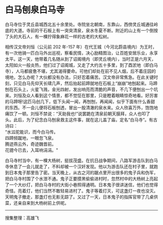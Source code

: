 # 白马刨泉白马寺

白马寺位于灵丘县城西北五十余里处。寺院坐北朝南，东靠山，西傍灵丘城通往岭底的大道。寺前的干石板上有一突突清泉，泉水冬夏不断。附近的山上有一个倒按了头的大石人，有一棵拧得象麻花一样的古老的大松树。

相传汉文帝刘恒（公元前 202 年-157 年）在代王城（今河北蔚县境内）为王时，有一次他骑一匹白马外出巡视，察看民情，决心励精图治，让百姓安居乐业，永享太平。这一天，他带着几名随从到了诏阁境内（即灵丘境内），当时正是六月天，太阳如火一般炎热，他们过了诏阁城，又走了大约五十多里，到了酉淤地（即白马寺），人马都疲惫不堪，尤其渴得要命。可他们却处在前不见人烟，后不着庄园的境地，怎么办呢？大伙都没有办法，只好忍着痛苦。汉文帝非常焦急。在此关键时刻，只见白马先仰天长啸几声，然后抬起前蹄就地在石板上“崩崩”地刨起来。马蹄刨在石头上，火星飞溅，金光四射，发出响亮而清脆的声音，不几下便刨出一个坑来。刘恒及众人看到这个情景，都不觉怔在那里，只是瞪着眼睛惊奇地看。好厉害的马蹄呀!这匹马创几下，低下头闻一闻，再刨刨，再闻闻，似乎下面有什么香甜的东西。不一会儿便将石板刨透，冒出一股清澈的泉水来。众人欣喜万外，饱饱地痛饮了一顿。刘恒不禁说：“天助我也!”说罢跪在清泉前朝天膜拜，众人也叩了头。此后，为了纪念白马刨泉救主这件事，就在这儿盖了庙，定名“白马寺”。有古诗曰：  
“水泒驼能识，而今白马传。  
四蹄频蹴地，一眼忽飞泉。  
腾迹燕云外，奇迹魏晋前。  
花骢今已去，入耳响涓涓。"

白马寺村当中，有一棵大杨树，挺拔茂盛。在抗日战争期间，八路军游击队到白马寺休息了一会儿就走了，不料却被一个汉奸发现。他以为游击队还在村子里，就跑到日本鬼子那里告了密。当天晚上，从古之河的踞点里开出很多的鬼子兵和伪军，把白马寺村围了个水泄不通。鬼子正要摸黑偷偷进村时，忽然村中的大杨树上亮起了一个大纱灯，把白马寺村的大街小巷照得通明。日本鬼子很讲迷信，他们也觉得奇怪。亮着灯，他们当然不敢轻易进村了。鬼子等着灯灭，可这盏灯一夜也没灭。天明鬼子撤走，那盏灯也无影无踪了。又过了一天，日本鬼子的指挥官带了几桌供菜，还亲自来到大杨树前上供呢。

---

搜集整理：高雄飞